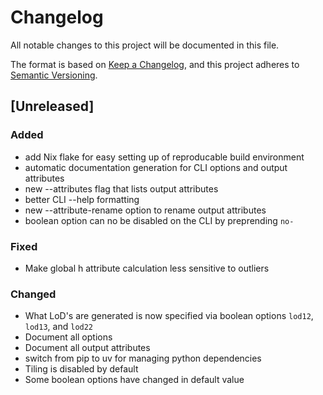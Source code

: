 # Changelog

All notable changes to this project will be documented in this file.

The format is based on [Keep a Changelog](https://keepachangelog.com/en/1.1.0/),
and this project adheres to [Semantic Versioning](https://semver.org/spec/v2.0.0.html).

<!-- ## [1.0.0] - 2025-05-27 -->

## [Unreleased]

### Added
- add Nix flake for easy setting up of reproducable build environment
- automatic documentation generation for CLI options and output attributes
- new --attributes flag that lists output attributes
- better CLI --help formatting
- new --attribute-rename option to rename output attributes
- boolean option can no be disabled on the CLI by preprending `no-`

### Fixed
- Make global h attribute calculation less sensitive to outliers

### Changed
- What LoD's are generated is now specified via boolean options `lod12`, `lod13`, and `lod22`
- Document all options
- Document all output attributes
- switch from pip to uv for managing python dependencies
- Tiling is disabled by default
- Some boolean options have changed in default value
